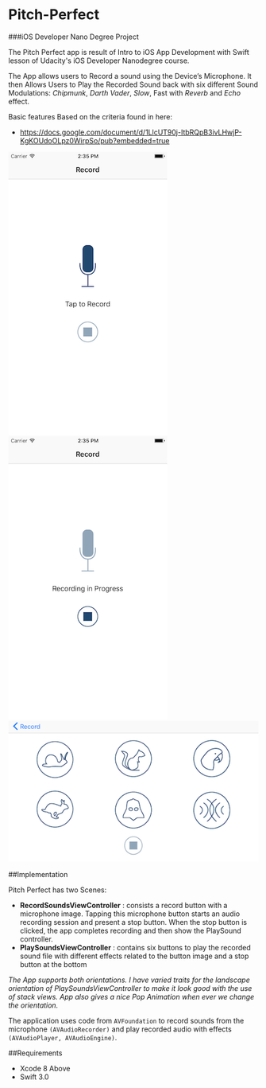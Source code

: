 # Pitch-Perfect
###iOS Developer Nano Degree Project

The Pitch Perfect app is result of Intro to iOS App Development with Swift lesson of Udacity's iOS Developer Nanodegree course.

The App allows users to Record a sound using the Device’s Microphone. It then Allows Users to Play the Recorded Sound back with six different Sound Modulations: _Chipmunk_, _Darth Vader_, _Slow_, Fast with _Reverb_ and _Echo_ effect.

Basic features Based on the criteria found in here:
- https://docs.google.com/document/d/1LlcUT90j-ItbRQpB3ivLHwjP-KgKOUdoOLpz0WirpSo/pub?embedded=true

![](/ScreenShots/ScreenShot1.png) ![](/ScreenShots/ScreenShot2.png) ![](/ScreenShots/ScreenShot4.png)
                          
##Implementation

Pitch Perfect has two Scenes: 

- **RecordSoundsViewController** : consists a record button with a microphone image. Tapping this microphone button starts an audio recording session and present a stop button. When the stop button is clicked, the app completes recording and then show the PlaySound controller.
- **PlaySoundsViewController** : contains six buttons to play the recorded sound file with different effects related to the button image and a stop button at the bottom

*The App supports both orientations. I have varied traits for the landscape orientation of PlaySoundsViewController to make it look good with the use of stack views. App also gives a nice Pop Animation when ever we change the orientation.*

The application uses code from `AVFoundation` to record sounds from the microphone `(AVAudioRecorder)` and play recorded audio with effects `(AVAudioPlayer, AVAudioEngine)`.

##Requirements

- Xcode 8 Above
- Swift 3.0
